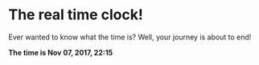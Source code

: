# The real time clock!

Ever wanted to know what the time is? Well, your journey is about to end!

**The time is Nov 07, 2017, 22:15**